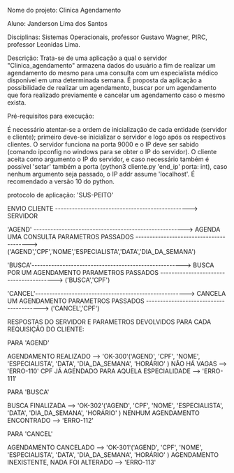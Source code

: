 Nome do projeto: Clinica Agendamento

Aluno: Janderson Lima dos Santos

Disciplinas: Sistemas Operacionais, professor Gustavo Wagner,
             PIRC, professor Leonidas Lima.

 Descrição: Trata-se de uma aplicação a qual o servidor "Clinica_agendamento" armazena dados do usuário a fim de realizar um agendamento do mesmo para uma consulta com um especialista médico disponível
 em uma determinada semana. É proposta da aplicação a possibilidade de realizar um agendamento, buscar por um agendamento que fora realizado previamente e cancelar um agendamento caso o mesmo exista.

 Pré-requisitos para execução: 

 É necessário atentar-se a ordem de inicialização de cada entidade (servidor e cliente); primeiro deve-se inicializar o servidor e logo após os respectivos clientes.
 O servidor funciona na porta 9000 e o IP deve ser sabido (comando ipconfig no windows para se obter o IP do servidor).
 O cliente aceita como argumento  o IP do servidor, e caso necessário também é possível 'setar' também a porta (python3 cliente.py 'end_ip' porta: int), caso nenhum argumento seja passado, o IP addr assume 'localhost'.
 É recomendado a versão 10 do python.

 protocolo de aplicação: 'SUS-PEITO'

ENVIO CLIENTE ------------------------------------------------> SERVIDOR

'AGEND' ------------------------------------------------------> AGENDA UMA CONSULTA
PARAMETROS PASSADOS  ----------------------------------------> ('AGEND','CPF','NOME','ESPECIALISTA','DATA','DIA_DA_SEMANA')

'BUSCA'------------------------------------------------------> BUSCA POR UM AGENDAMENTO
PARAMETROS PASSADOS  ----------------------------------------> ('BUSCA','CPF')

'CANCEL'------------------------------------------------------> CANCELA UM AGENDAMENTO
PARAMETROS PASSADOS  ----------------------------------------> ('CANCEL','CPF')

RESPOSTAS DO SERVIDOR E PARAMETROS DEVOLVIDOS PARA CADA REQUISIÇÂO DO CLIENTE:

PARA 'AGEND'

AGENDAMENTO REALIZADO --> 'OK-300'('AGEND', 'CPF', 'NOME', 'ESPECIALISTA', 'DATA', 'DIA_DA_SEMANA', 'HORÁRIO' )
NÃO HÁ VAGAS --> 'ERRO-110'
CPF JÁ AGENDADO PARA AQUELA ESPECIALIDADE --> 'ERRO-111'

PARA 'BUSCA'

BUSCA FINALIZADA --> 'OK-302'('AGEND', 'CPF', 'NOME', 'ESPECIALISTA', 'DATA', 'DIA_DA_SEMANA', 'HORÁRIO' )
NENHUM AGENDAMENTO ENCONTRADO --> 'ERRO-112'

PARA  'CANCEL' 

AGENDAMENTO CANCELADO --> 'OK-301'('AGEND', 'CPF', 'NOME', 'ESPECIALISTA', 'DATA', 'DIA_DA_SEMANA', 'HORÁRIO' )
AGENDAMENTO INEXISTENTE, NADA FOI ALTERADO --> 'ERRO-113'






  
